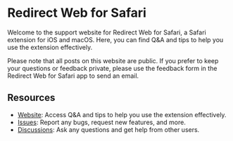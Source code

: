 # Redirect Web for Safari

Welcome to the support website for Redirect Web for Safari, a Safari extension for iOS and macOS. Here, you can find Q&A and tips to help you use the extension effectively.

Please note that all posts on this website are public. If you prefer to keep your questions or feedback private, please use the feedback form in the Redirect Web for Safari app to send an email.

## Resources

- [Website](https://mshibanami.github.io/redirect-web): Access Q&A and tips to help you use the extension effectively.
- [Issues](https://github.com/mshibanami/RedirectWeb/issues): Report any bugs, request new features, and more.
- [Discussions](https://github.com/mshibanami/RedirectWeb/discussions): Ask any questions and get help from other users.
